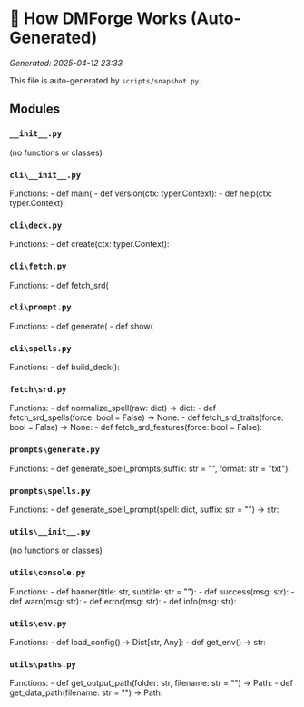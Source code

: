 # 🧠 How DMForge Works (Auto-Generated)

_Generated: 2025-04-12 23:33_

This file is auto-generated by `scripts/snapshot.py`.

## Modules

### `__init__.py`
  (no functions or classes)

### `cli\__init__.py`

  Functions:
    - def main(
    - def version(ctx: typer.Context):
    - def help(ctx: typer.Context):


### `cli\deck.py`

  Functions:
    - def create(ctx: typer.Context):


### `cli\fetch.py`

  Functions:
    - def fetch_srd(


### `cli\prompt.py`

  Functions:
    - def generate(
    - def show(


### `cli\spells.py`

  Functions:
    - def build_deck():


### `fetch\srd.py`

  Functions:
    - def normalize_spell(raw: dict) -> dict:
    - def fetch_srd_spells(force: bool = False) -> None:
    - def fetch_srd_traits(force: bool = False) -> None:
    - def fetch_srd_features(force: bool = False):


### `prompts\generate.py`

  Functions:
    - def generate_spell_prompts(suffix: str = "", format: str = "txt"):


### `prompts\spells.py`

  Functions:
    - def generate_spell_prompt(spell: dict, suffix: str = "") -> str:


### `utils\__init__.py`
  (no functions or classes)

### `utils\console.py`

  Functions:
    - def banner(title: str, subtitle: str = ""):
    - def success(msg: str):
    - def warn(msg: str):
    - def error(msg: str):
    - def info(msg: str):


### `utils\env.py`

  Functions:
    - def load_config() -> Dict[str, Any]:
    - def get_env() -> str:


### `utils\paths.py`

  Functions:
    - def get_output_path(folder: str, filename: str = "") -> Path:
    - def get_data_path(filename: str = "") -> Path:


